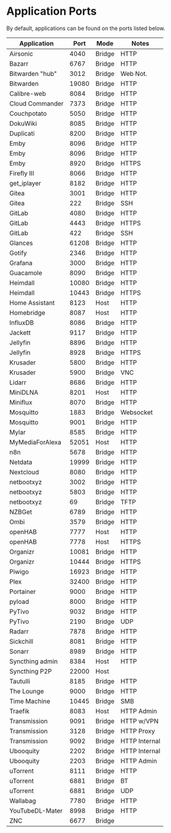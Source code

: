 # Application Ports

By default, applications can be found on the ports listed below.

| Application     | Port    | Mode    | Notes          |
|-----------------|---------|---------|----------------|
| Airsonic        | 4040    | Bridge  | HTTP           |
| Bazarr          | 6767    | Bridge  | HTTP           |
| Bitwarden "hub" | 3012    | Bridge  | Web Not.       |
| Bitwarden       | 19080   | Bridge  | HTTP           |
| Calibre-web     | 8084    | Bridge  | HTTP           |
| Cloud Commander | 7373    | Bridge  | HTTP           |
| Couchpotato     | 5050    | Bridge  | HTTP           |
| DokuWiki        | 8085    | Bridge  | HTTP           |
| Duplicati       | 8200    | Bridge  | HTTP           |
| Emby            | 8096    | Bridge  | HTTP           |
| Emby            | 8096    | Bridge  | HTTP           |
| Emby            | 8920    | Bridge  | HTTPS          |
| Firefly III     | 8066    | Bridge  | HTTP           |
| get_iplayer     | 8182    | Bridge  | HTTP           |
| Gitea           | 3001    | Bridge  | HTTP           |
| Gitea           | 222     | Bridge  | SSH            |
| GitLab          | 4080    | Bridge  | HTTP           |
| GitLab          | 4443    | Bridge  | HTTPS          |
| GitLab          | 422     | Bridge  | SSH            |
| Glances         | 61208   | Bridge  | HTTP           |
| Gotify          | 2346    | Bridge  | HTTP           |
| Grafana         | 3000    | Bridge  | HTTP           |
| Guacamole       | 8090    | Bridge  | HTTP           |
| Heimdall        | 10080   | Bridge  | HTTP           |
| Heimdall        | 10443   | Bridge  | HTTPS          |
| Home Assistant  | 8123    | Host    | HTTP           |
| Homebridge      | 8087    | Host    | HTTP           |
| InfluxDB        | 8086    | Bridge  | HTTP           |
| Jackett         | 9117    | Bridge  | HTTP           |
| Jellyfin        | 8896    | Bridge  | HTTP           |
| Jellyfin        | 8928    | Bridge  | HTTPS          |
| Krusader        | 5800    | Bridge  | HTTP           |
| Krusader        | 5900    | Bridge  | VNC            |
| Lidarr          | 8686    | Bridge  | HTTP           |
| MiniDLNA        | 8201    | Host    | HTTP           |
| Miniflux        | 8070    | Bridge  | HTTP           |
| Mosquitto       | 1883    | Bridge  | Websocket      |
| Mosquitto       | 9001    | Bridge  | HTTP           |
| Mylar           | 8585    | Bridge  | HTTP           |
| MyMediaForAlexa | 52051   | Host    | HTTP           |
| n8n             | 5678    | Bridge  | HTTP           |
| Netdata         | 19999   | Bridge  | HTTP           |
| Nextcloud       | 8080    | Bridge  | HTTP           |
| netbootxyz      | 3002    | Bridge  | HTTP           |
| netbootxyz      | 5803    | Bridge  | HTTP           |
| netbootxyz      | 69      | Bridge  | TFTP           |
| NZBGet          | 6789    | Bridge  | HTTP           |
| Ombi            | 3579    | Bridge  | HTTP           |
| openHAB         | 7777    | Host    | HTTP           |
| openHAB         | 7778    | Host    | HTTPS          |
| Organizr        | 10081   | Bridge  | HTTP           |
| Organizr        | 10444   | Bridge  | HTTPS          |
| Piwigo          | 16923   | Bridge  | HTTP           |
| Plex            | 32400   | Bridge  | HTTP           |
| Portainer       | 9000    | Bridge  | HTTP           |
| pyload          | 8000    | Bridge  | HTTP           |
| PyTivo          | 9032    | Bridge  | HTTP           |
| PyTivo          | 2190    | Bridge  | UDP            |
| Radarr          | 7878    | Bridge  | HTTP           |
| Sickchill       | 8081    | Bridge  | HTTP           |
| Sonarr          | 8989    | Bridge  | HTTP           |
| Syncthing admin | 8384    | Host    | HTTP           |
| Syncthing P2P   | 22000   | Host    |                |
| Tautulli        | 8185    | Bridge  | HTTP           |
| The Lounge      | 9000    | Bridge  | HTTP           |
| Time Machine    | 10445   | Bridge  | SMB            |
| Traefik         | 8083    | Host    | HTTP Admin     |
| Transmission    | 9091    | Bridge  | HTTP w/VPN     |
| Transmission    | 3128    | Bridge  | HTTP Proxy     |
| Transmission    | 9092    | Bridge  | HTTP Internal  |
| Ubooquity       | 2202    | Bridge  | HTTP Internal  |
| Ubooquity       | 2203    | Bridge  | HTTP Admin     |
| uTorrent        | 8111    | Bridge  | HTTP           |
| uTorrent        | 6881    | Bridge  | BT             |
| uTorrent        | 6881    | Bridge  | UDP            |
| Wallabag        | 7780    | Bridge  | HTTP           |
| YouTubeDL-Mater | 8998    | Bridge  | HTTP           |
| ZNC             | 6677    | Bridge  |                |
